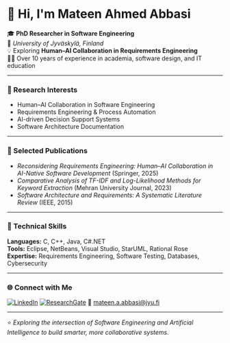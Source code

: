 # 👋 Hi, I'm Mateen Ahmed Abbasi

🎓 **PhD Researcher in Software Engineering**  
📍 *University of Jyväskylä, Finland*  
💡 Exploring **Human–AI Collaboration in Requirements Engineering**  
👨‍🏫 Over 10 years of experience in academia, software design, and IT education

---

### 🔬 Research Interests
- Human–AI Collaboration in Software Engineering  
- Requirements Engineering & Process Automation  
- AI-driven Decision Support Systems  
- Software Architecture Documentation  

---

### 🧠 Selected Publications
- *Reconsidering Requirements Engineering: Human–AI Collaboration in AI-Native Software Development* (Springer, 2025)  
- *Comparative Analysis of TF-IDF and Log-Likelihood Methods for Keyword Extraction* (Mehran University Journal, 2023)  
- *Software Architecture and Requirements: A Systematic Literature Review* (IEEE, 2015)

---

### 🧩 Technical Skills
**Languages:** C, C++, Java, C#.NET  
**Tools:** Eclipse, NetBeans, Visual Studio, StarUML, Rational Rose  
**Expertise:** Requirements Engineering, Software Testing, Databases, Cybersecurity  

---

### 🌐 Connect with Me
[![LinkedIn](https://img.shields.io/badge/LinkedIn-Mateen%20Abbasi-blue?logo=linkedin)](https://www.linkedin.com/in/mateen-abbasi/)
[![ResearchGate](https://img.shields.io/badge/ResearchGate-Profile-brightgreen?logo=researchgate)](#)
📧 mateen.a.abbasi@jyu.fi

---

⭐ *Exploring the intersection of Software Engineering and Artificial Intelligence to build smarter, more collaborative systems.*
